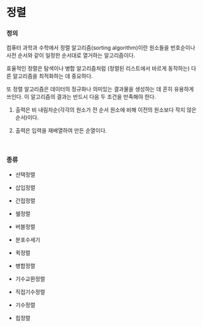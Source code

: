 # 정렬

### **정의**

컴퓨터 과학과 수학에서 정렬 알고리즘(sorting algorithm)이란 원소들을 번호순이나 사전 순서와 같이 일정한 순서대로 열거하는 알고리즘이다. 

효율적인 정렬은 탐색이나 병합 알고리즘처럼 (정렬된 리스트에서 바르게 동작하는) 다른 알고리즘을 최적화하는 데 중요하다. 

또 정렬 알고리즘은 데이터의 정규화나 의미있는 결과물을 생성하는 데 흔히 유용하게 쓰인다. 이 알고리즘의 결과는 반드시 다음 두 조건을 만족해야 한다.

1. 출력은 비 내림차순(각각의 원소가 전 순서 원소에 비해 이전의 원소보다 작지 않은 순서)이다.

2. 출력은 입력을 재배열하여 만든 순열이다.


<br>

### **종류**

- 선택정렬

- 삽입정렬
- 간접정렬
- 쉘정렬
- 버블정렬
- 분포수세기
- 퀵정렬
- 병합정렬
- 기수교환정렬
- 직접기수정렬
- 기수정렬
- 힙정렬
